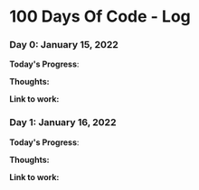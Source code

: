 # 100 Days Of Code - Log

### Day 0: January 15, 2022

**Today's Progress**:

**Thoughts:**

**Link to work:** 




### Day 1: January 16, 2022

**Today's Progress**:

**Thoughts:**

**Link to work:** 